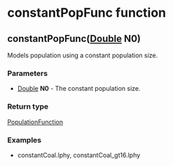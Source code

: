 constantPopFunc function
========================
constantPopFunc([Double](../types/Double.md) **N0**)
----------------------------------------------------

Models population using a constant population size.

### Parameters

- [Double](../types/Double.md) **N0** - The constant population size.

### Return type

[PopulationFunction](../types/PopulationFunction.md)


### Examples

-  constantCoal.lphy, constantCoal_gt16.lphy



